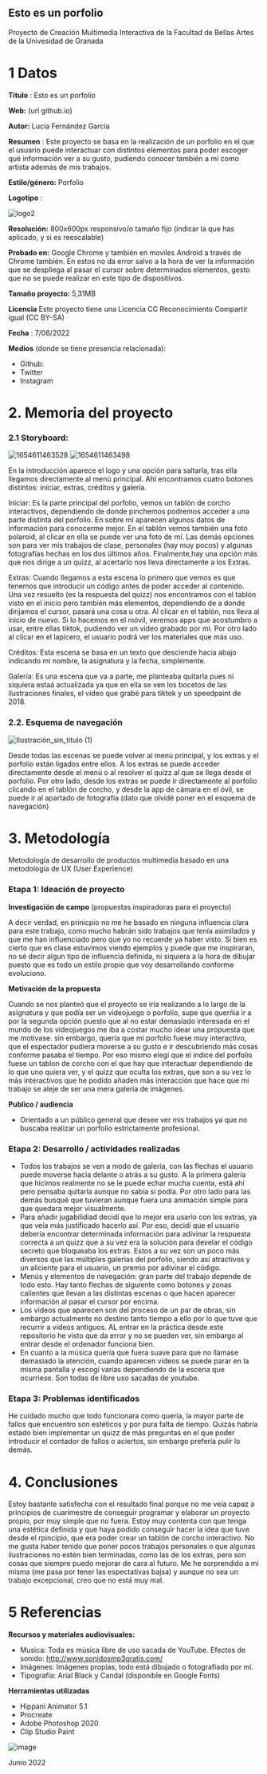 ## Esto es un porfolio

Proyecto de Creación Multimedia Interactiva de la  Facultad de Bellas Artes de la Univesidad de Granada



# 1 Datos 



**Titulo** : Esto es un porfolio

**Web:**   (url github.io)

**Autor:**  Lucía Fernández García

**Resumen** : Este proyecto se basa en la realización de un porfolio en el que el usuario puede interactuar con distintos elementos para poder escoger qué información ver a su gusto, pudiendo conocer también a mí como artista además de mis trabajos.


**Estilo/género:**  Porfolio

**Logotipo** : 

![logo2](https://user-images.githubusercontent.com/106731746/172243768-e747ab06-df3d-41b0-8bfd-0291682373be.png)


**Resolución:** 800x600px responsivo/o tamaño fijo (indicar la que has aplicado, y si es reescalable)

**Probado en:**   Google Chrome y también en moviles Android a través de Chrome también. En estos no da error salvo a la hora de ver la información que se despliega al pasar el cursor sobre determinados elementos, gesto que no se puede realizar en este tipo de dispositivos.

**Tamaño proyecto:** 5,31MB

**Licencia** Este proyecto tiene una Licencia CC Reconocimiento Compartir igual (CC BY-SA)

**Fecha** : 7/06/2022

**Medios** (donde se tiene presencia relacionada):

- Github:
- Twitter
- Instagram




# 2. Memoria del proyecto 

### 2.1 Storyboard: 

![1654611463528](https://user-images.githubusercontent.com/106731746/172404766-acf0e788-48e5-4545-9f65-da6e14640420.jpg)
![1654611463498](https://user-images.githubusercontent.com/106731746/172404779-70fe64b2-0334-44d2-b77f-55992f629dac.jpg)


En la introducción aparece el logo y una opción para saltarla, tras ella llegamos directamente al menú principal. Ahí encontramos cuatro botones distintos: iniciar, extras, créditos y galería.

Iniciar: Es la parte principal del porfolio, vemos un tablón de corcho interactivos, dependiendo de donde pinchemos podremos acceder a una parte distinta del porfolio. En sobre mí aparecen algunos datos de información para conocerme mejor. En el tablón vemos también una foto polaroid, al clicar en ella se puede ver una foto de mí. Las demás opciones son para ver mis trabajos de clase, personales (hay muy pocos) y algunas fotografías hechas en los dos últimos años. Finalmente,hay una opción más que nos dirige a un quizz, al acertarlo nos lleva directamente a los Extras.

Extras: Cuando llegamos a esta escena lo primero que vemos es que tenemos que introducir un código antes de poder acceder al contenido. Una vez resuelto (es la respuesta del quizz) nos encontramos con el tablón visto en el inicio pero también más elementos, dependiendo de a donde dirijamos el cursor, pasará una cosa u otra. Al clicar en el tablón, nos lleva al inicio de nuevo. Si lo hacemos en el móvil, veremos apps que acostumbro a usar, entre ellas tiktok, pudiendo ver un video grabado por mi. Por otro lado al clicar en el lapicero, el usuario podrá ver los materiales que más uso.

Créditos: Esta escena se basa en un texto que desciende hacia abajo indicando mi nombre, la asignatura y la fecha, simplemente.

Galería: Es una escena que va a parte, me planteaba quitarla pues ni siquiera estaá actualizada ya que en ella se ven los bocetos de las ilustraciones finales, el video que grabé para tiktok y un speedpaint de 2018.


### 2.2. Esquema de navegación 





![Ilustración_sin_título (1)](https://user-images.githubusercontent.com/106731746/172243586-1f0e8745-491e-4a2a-82df-4fa266ea049f.jpg)


Desde todas las escenas se puede volver al menú principal, y los extras y el porfolio están ligados entre ellos. A los extras se puede acceder directamente desde el menú o al resolver el quizz al que se llega desde el porfolio. Por otro lado, desde los extras se puede ir directamente al porfolio clicando en el tablón de corcho, y desde la app de cámara en el óvil, se puede ir al apartado de fotografía (dato que olvidé poner en el esquema de navegación)





# 3. Metodología

Metodología de desarrollo de productos multimedia basado en una metodología de UX (User Experience)



### Etapa 1: Ideación de proyecto

**Investigación de campo** (propuestas inspiradoras para el proyecto)

A decir verdad, en prinicpio no me he basado en ninguna influencia clara para este trabajo, como mucho habrán sido trabajos que tenía asimilados y que me han influenciado pero que yo no recuerde ya haber visto. Si bien es cierto que en clase estuvimos viendo ejemplos y puede que me inspiraran, no sé decir algun tipo de influencia definida, ni siquiera a la hora de dibujar puesto que es todo un estilo propio que voy desarrollando conforme evoluciono.



**Motivación de la propuesta** 

Cuando se nos planteó que el proyecto se iría realizando a lo largo de la asignatura y que podía ser un videojuego o porfolio, supe que querñia ir a por la segunda opción puesto que al no estar demasiado interesada en el mundo de los videojuegos me iba a costar mucho idear una propuesta que me motivase. sin embargo, quería que mi porfolio fuese muy interactivo, que el espectador pudiera moverse a su gusto e ir descubriendo más cosas conforme pasaba el tiempo. Por eso mismo elegí que el índice del porfolio fuese un tablon de corcho con el que hay que interactuar dependiendo de lo que uno quiera ver, y el quizz que oculta los extras, que son a su vez lo más interactivos que he podido añaden más interacción que hace que mi trabajo se aleje de ser una mera galería de imágenes.



**Publico / audiencia**

- Orientado a un público general que desee ver mis trabajos ya que no buscaba realizar un porfolio estrictamente profesional.





### Etapa 2: Desarrollo / actividades realizadas


- Todos los trabajos se ven a modo de galería, con las flechas el usuario puede moverse hacia delante o atrás a su gusto. A la primera galería que hicimos realmente no se le puede echar mucha cuenta, está ahí pero pensaba quitarla aunque no sabía si podía. Por otro lado para las demás busqué que tuvieran aunque fuera una animación simple para que quedara mejor visualmente.
- Para añadir jugabilidiad decidí que lo mejor era usarlo con los extras, ya que veía más justificado hacerlo así. Por eso, decidí que el usuario debería encontrar determinada información para adivinar la respuesta correcta a un quizz que a su vez era la solución para develar el código secreto que bloqueaba los extras. Estos a su vez son un poco más diversos que las múltiples galerias del porfolio, siendo así atractivos y un aliciente para el usuario, un premio por adivinar el código.
- Menús y elementos de navegación: gran parte del trabajo depende de todo esto. Hay tanto flechas de siguiente como botones y zonas calientes que llevan a las distintas escenas o que hacen aparecer información al pasar el cursor por encima.
- Los vídeos que aparecen son del proceso de un par de obras, sin embargo actualmente no destino tanto tiempo a ello por lo que tuve que recurrir a videos antiguos. AL entrar en la práctica desde este repositorio he visto que da error y no se pueden ver, sin embargo al entrar desde el ordenador funciona bien.
- En cuanto a la música quería que fuera suave para que no llamase demasiado la atención, cuando aparecen vídeos se puede parar en la misma pantalla y escogí varias dependiendo de la escena que ocurriese. Son todas de libre uso sacadas de youtube.


### Etapa 3: Problemas identificados

He cuidado mucho que todo funcionara como quería, la mayor parte de fallos que encuentro son estéticos y por pura falta de tiempo. Quizás habría estado bien implementar un quizz de más preguntas en el que poder introducir el contador de fallos o aciertos, sin embargo prefería pulir lo demás. 



# 4. Conclusiones 

Estoy bastante satisfecha con el resultado final porque no me veía capaz a principios de cuarimestre de conseguir programar y elaborar un proyecto propio, por muy simple que no fuera. Estoy muy contenta con que tenga una estética definida y que haya podido conseguir hacer la idea que tuve desde el rpincipio, que era poder crear un tablón de corcho interactivo. No me gusta haber tenido que poner pocos trabajos personales o que algunas ilustraciones no estén bien terminadas, como las de los extras, pero son cosas que siempre puedo mejorar de cara al futuro. Me he sorprendido a mi misma (me pasa por tener las espectativas bajsa) y aunque no sea un trabajo excepcional, creo que no está muy mal.







# 5 Referencias 

**Recursos y materiales audiovisuales:**

* Musica:  Toda es música libre de uso sacada de YouTube. 
           Efectos de sonido: http://www.sonidosmp3gratis.com/
* Imágenes:  Imágenes propias, todo está dibujado o fotografiado por mí.
* Tipografía: Arial Black y Candal (disponible en Google Fonts)

**Herramientas utilizadas**

- Hippani Animator 5.1
- Procreate
- Adobe Photoshop 2020
- Clip Studio Paint



![image](https://user-images.githubusercontent.com/106731746/172247578-d9c37497-872b-496c-9d2f-9d635a521f50.png)

Junio 2022
